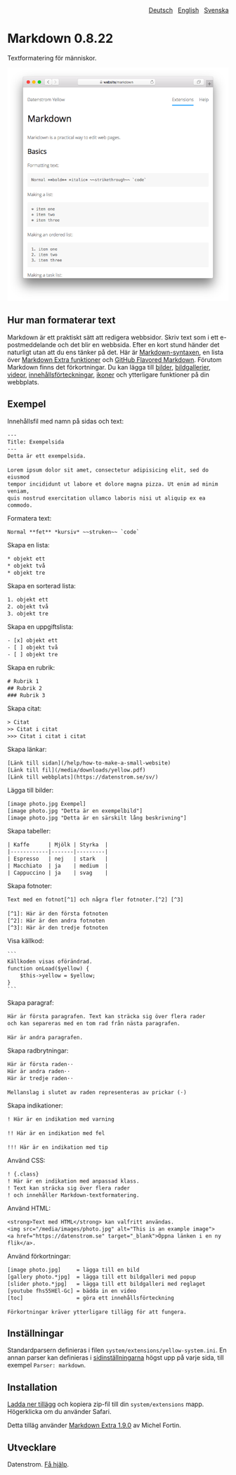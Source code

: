 <p align="right"><a href="README-de.md">Deutsch</a> &nbsp; <a href="README.md">English</a> &nbsp; <a href="README-sv.md">Svenska</a></p>

# Markdown 0.8.22

Textformatering för människor.

<p align="center"><img src="markdown-screenshot.png?raw=true" alt="Skärmdump"></p>

## Hur man formaterar text

Markdown är ett praktiskt sätt att redigera webbsidor. Skriv text som i ett e-postmeddelande och det blir en webbsida. Efter en kort stund händer det naturligt utan att du ens tänker på det. Här är [Markdown-syntaxen](http://commonmark.org/help/), en lista över [Markdown Extra funktioner](https://michelf.ca/projects/php-markdown/extra/) och [GitHub Flavored Markdown](https://help.github.com/en/articles/basic-writing-and-formatting-syntax). Förutom Markdown finns det förkortningar. Du kan lägga till [bilder](https://github.com/annaesvensson/yellow-image/tree/main/README-sv.md), [bildgallerier](https://github.com/annaesvensson/yellow-gallery/tree/main/README-sv.md), [videor](https://github.com/annaesvensson/yellow-youtube/tree/main/README-sv.md), [innehållsförteckningar](https://github.com/annaesvensson/yellow-toc/tree/main/README-sv.md), [ikoner](https://github.com/annaesvensson/yellow-fontawesome/tree/main/README-sv.md) och ytterligare funktioner på din webbplats.

## Exempel

Innehållsfil med namn på sidas och text:

    ---
    Title: Exempelsida
    ---
    Detta är ett exempelsida.

    Lorem ipsum dolor sit amet, consectetur adipisicing elit, sed do eiusmod 
    tempor incididunt ut labore et dolore magna pizza. Ut enim ad minim veniam, 
    quis nostrud exercitation ullamco laboris nisi ut aliquip ex ea commodo. 

Formatera text:

    Normal **fet** *kursiv* ~~struken~~ `code`

Skapa en lista:

    * objekt ett
    * objekt två
    * objekt tre

Skapa en sorterad lista:

    1. objekt ett
    2. objekt två
    3. objekt tre

Skapa en uppgiftslista:

    - [x] objekt ett
    - [ ] objekt två
    - [ ] objekt tre

Skapa en rubrik:

    # Rubrik 1
    ## Rubrik 2
    ### Rubrik 3

Skapa citat:

    > Citat
    >> Citat i citat
    >>> Citat i citat i citat

Skapa länkar:

    [Länk till sidan](/help/how-to-make-a-small-website)
    [Länk till fil](/media/downloads/yellow.pdf)
    [Länk till webbplats](https://datenstrom.se/sv/)

Lägga till bilder:

    [image photo.jpg Exempel]
    [image photo.jpg "Detta är en exempelbild"]
    [image photo.jpg "Detta är en särskilt lång beskrivning"]

Skapa tabeller:

    | Kaffe      | Mjölk | Styrka  |
    |------------|-------|---------|
    | Espresso   | nej   | stark   |
    | Macchiato  | ja    | medium  |
    | Cappuccino | ja    | svag    |

Skapa fotnoter:

    Text med en fotnot[^1] och några fler fotnoter.[^2] [^3]
    
    [^1]: Här är den första fotnoten
    [^2]: Här är den andra fotnoten
    [^3]: Här är den tredje fotnoten

Visa källkod:

    ```
    Källkoden visas oförändrad.
    function onLoad($yellow) {
        $this->yellow = $yellow;
    }
    ```

Skapa paragraf:

    Här är första paragrafen. Text kan sträcka sig över flera rader
    och kan separeras med en tom rad från nästa paragrafen.

    Här är andra paragrafen. 

Skapa radbrytningar:

    Här är första raden⋅⋅
    Här är andra raden⋅⋅
    Här är tredje raden⋅⋅
    
    Mellanslag i slutet av raden representeras av prickar (⋅)

Skapa indikationer:

    ! Här är en indikation med varning 
    
    !! Här är en indikation med fel
    
    !!! Här är en indikation med tip

Använd CSS:

    ! {.class}
    ! Här är en indikation med anpassad klass.
    ! Text kan sträcka sig över flera rader
    ! och innehåller Markdown-textformatering.

Använd HTML:

    <strong>Text med HTML</strong> kan valfritt användas.
    <img src="/media/images/photo.jpg" alt="This is an example image">
    <a href="https://datenstrom.se" target="_blank">Öppna länken i en ny flik</a>.

Använd förkortningar:

    [image photo.jpg]     = lägga till en bild
    [gallery photo.*jpg]  = lägga till ett bildgalleri med popup
    [slider photo.*jpg]   = lägga till ett bildgalleri med reglaget
    [youtube fhs55HEl-Gc] = bädda in en video
    [toc]                 = göra ett innehållsförteckning

    Förkortningar kräver ytterligare tillägg för att fungera.

## Inställningar

Standardparsern definieras i filen `system/extensions/yellow-system.ini`. En annan parser kan definieras i [sidinställningarna](https://github.com/annaesvensson/yellow-core/tree/main/README-sv.md#inställningar-page) högst upp på varje sida, till exempel `Parser: markdown`. 

## Installation

[Ladda ner tillägg](https://github.com/annaesvensson/yellow-markdown/archive/main.zip) och kopiera zip-fil till din `system/extensions` mapp. Högerklicka om du använder Safari.

Detta tilläg använder [Markdown Extra 1.9.0](https://github.com/michelf/php-markdown) av Michel Fortin.

## Utvecklare

Datenstrom. [Få hjälp](https://datenstrom.se/sv/yellow/help/).
